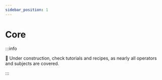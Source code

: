 ```yaml
---
sidebar_position: 1
---
```


# Core

:::info

:construction: Under construction, check tutorials and recipes, as nearly all operators and subjects are covered.

:::
